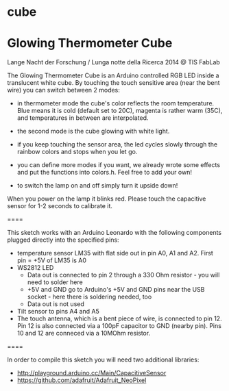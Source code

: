 cube
====

Glowing Thermometer Cube
====
   Lange Nacht der Forschung / Lunga notte della Ricerca 2014 @ TIS FabLab

 The Glowing Thermometer Cube is an Arduino controlled RGB LED inside a 
 translucent white cube. By touching the touch sensitive area (near the bent 
 wire) you can switch between 2 modes:
 
 * in thermometer mode the cube's color reflects the room temperature. Blue 
   means it is cold (default set to 20C), magenta is rather warm (35C), and 
   temperatures in between are interpolated.
 * the second mode is the cube glowing with white light.
 * if you keep touching the sensor area, the led cycles slowly through the 
   rainbow colors and stops when you let go.
   
 * you can define more modes if you want, we already wrote some effects and 
   put the functions into colors.h. Feel free to add your own!
   
 * to switch the lamp on and off simply turn it upside down!
 
 When you power on the lamp it blinks red. Please touch the capacitive sensor
 for 1-2 seconds to calibrate it.
 
====
 
 This sketch  works with an Arduino Leonardo with the following components 
 plugged directly into the specified pins:

 * temperature sensor LM35 with flat side out in pin A0, A1 and A2. 
   First pin = +5V of LM35 is A0
 * WS2812 LED 
   - Data out is connected to pin 2 through a 330 Ohm resistor - you will need 
     to solder here
   - +5V and GND go to Arduino's +5V and GND pins near the USB socket - here
     there is soldering needed, too
   - Data out is not used
 * Tilt sensor to pins A4 and A5
 * The touch antenna, which is a bent piece of wire, is connected to pin 12.
   Pin 12 is also connected via a 100pF capacitor to GND (nearby pin).
   Pins 10 and 12 are conneced via a 10MOhm resistor.

====

 In order to compile this sketch you will need two additional libraries:
  * http://playground.arduino.cc/Main/CapacitiveSensor
  * https://github.com/adafruit/Adafruit_NeoPixel
  

